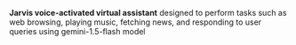 **Jarvis voice-activated virtual assistant**
designed to perform tasks such as web 
browsing, playing music, fetching news, and responding to user queries using 
gemini-1.5-flash model
